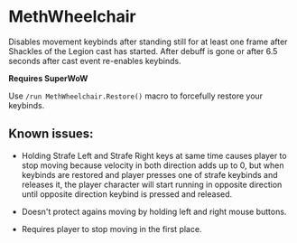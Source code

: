 # MethWheelchair

Disables movement keybinds after standing still for at least one frame after Shackles of the Legion cast has started. After debuff is gone or after 6.5 seconds after cast event re-enables keybinds. 


**Requires SuperWoW**


Use ``/run MethWheelchair.Restore()`` macro to forcefully restore your keybinds.


## Known issues:

- Holding Strafe Left and Strafe Right keys at same time causes player to stop moving because velocity in both direction adds up to 0, but when keybinds are restored and player presses one of strafe keybinds and releases it, the player character will start running in opposite direction until opposite direction keybind is pressed and released. 

- Doesn't protect agains moving by holding left and right mouse buttons.

- Requires player to stop moving in the first place.
